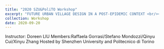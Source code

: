 ```yaml
---
title: "2020 SZU&PoliTO Workshop"
excerpt: "FUTURE URBAN VILLAGE DESIGN IN A POST-EPIDEMIC CONTEXT <br/><img src='/images/workshop/2020SZU(750).jpg'>"
collection: Workshop
date: 2020-09-20
---
```

Instructor: Doreen LIU
Members:Raffaela Gorrasi/Stefano Mondozzi/Qinyu Cui/Xinyu Zhang
Hosted by Shenzhen University and Politecnico di Torino
